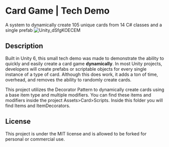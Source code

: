 # Card Game | Tech Demo #
A system to dynamically create 105 unique cards from 14 C# classes and a single prefab
![Unity_dSfgKOECEM](https://github.com/user-attachments/assets/715be121-6f69-4142-8b76-4a1ac1c32aba)

## Description ##
Built in Unity 6, this small tech demo was made to demonstrate the ability to quickly and easily create a card game <b>dynamically</b>.
In most Unity projects, developers will create prefabs or scriptable objects for every single instance of a type of card. Although this does work, it adds a ton of time, overhead, and removes the ability to randomly create cards.

This project utilizes the Decorator Pattern to dynamically create cards using a base item type and multiple modifiers. You can find these items and modifiers inside the project Assets>Card>Scripts. Inside this folder you will find Items and ItemDecorators.

## License ##
This project is under the MIT license and is allowed to be forked for personal or commercial use.
